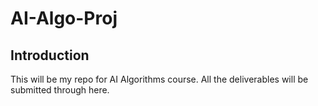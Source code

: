 # AI-Algo-Proj
## Introduction
This will be my repo for AI Algorithms course. All the deliverables will be submitted through here.
